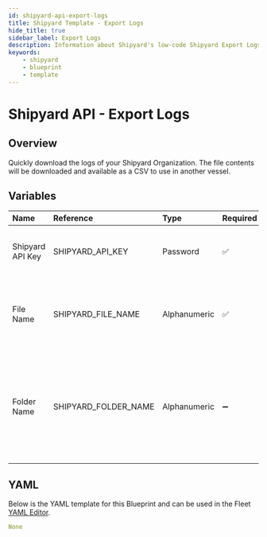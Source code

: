 ```yaml
---
id: shipyard-api-export-logs
title: Shipyard Template - Export Logs
hide_title: true
sidebar_label: Export Logs
description: Information about Shipyard's low-code Shipyard Export Logs blueprint. Quickly download all the Fleet and Vessel logs in your organization to a CSV file. 
keywords:
    - shipyard
    - blueprint
    - template
---
```


# Shipyard API - Export Logs

## Overview
Quickly download the logs of your Shipyard Organization. The file contents will be downloaded and available as a CSV to use in another vessel.

## Variables

| Name | Reference | Type | Required | Default | Options | Description |
|:-----|:----------|:-----|:---------|:--------|:--------|:------------|
| Shipyard API Key | SHIPYARD_API_KEY  | Password |:white_check_mark: | - | - | The API key that Shipyard generated for you |
| File Name | SHIPYARD_FILE_NAME  | Alphanumeric |:white_check_mark: | shipyard_logs.csv | - | The name of the csv file you would like the logs to be saved as. |
| Folder Name | SHIPYARD_FOLDER_NAME  | Alphanumeric |:heavy_minus_sign: | - | - | The name of the folder where the logs will be downloaded to. If left blank, the file will be downloaded in the root directory |

## YAML
Below is the YAML template for this Blueprint and can be used in the Fleet [YAML Editor](../../reference/fleets/yaml-editor.md).
```yaml
None
```
